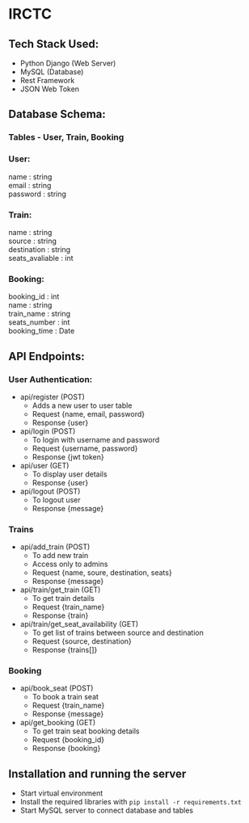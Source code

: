 # IRCTC
## Tech Stack Used:
- Python Django (Web Server)
- MySQL (Database)
- Rest Framework
- JSON Web Token

## Database Schema:
### Tables - User, Train, Booking

### User:
name : string <br/>
email : string <br/>
password : string <br/>

### Train:
name : string <br/>
source : string <br/>
destination : string <br/>
seats_avaliable : int <br/>

### Booking:
booking_id : int <br/>
name : string <br/>
train_name : string <br/>
seats_number : int <br/>
booking_time : Date

## API Endpoints:
### User Authentication:
- api/register (POST)
  - Adds a new user to user table
  - Request {name, email, password}
  - Response {user}
- api/login (POST)
  - To login with username and password
  - Request {username, password}
  - Response {jwt token}
- api/user (GET)
  - To display user details
  - Response {user}
- api/logout (POST)
  - To logout user
  - Response {message}

### Trains
- api/add_train (POST)
  - To add new train
  - Access only to admins
  - Request {name, soure, destination, seats}
  - Response {message}
- api/train/get_train (GET)
  - To get train details
  - Request {train_name}
  - Response {train}
- api/train/get_seat_availability (GET)
  - To get list of trains between source and destination
  - Request {source, destination}
  - Response {trains[]}

### Booking
- api/book_seat (POST)
  - To book a train seat
  - Request {train_name}
  - Response {message}
- api/get_booking (GET)
  - To get train seat booking details
  - Request {booking_id}
  - Response {booking}

## Installation and running the server
- Start virtual environment
- Install the required libraries with `pip install -r requirements.txt`
- Start MySQL server to connect database and tables
